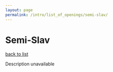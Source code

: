 ```yaml
---
layout: page
permalink: /intro/list_of_openings/semi-slav/
---
```


# Semi-Slav

[back to list](../../list_of_openings)

Description unavailable